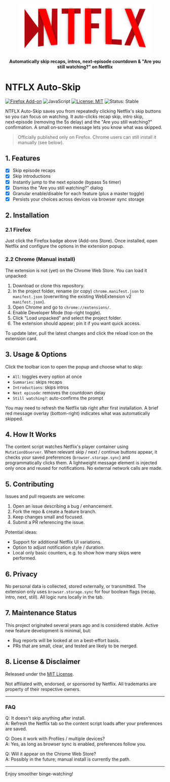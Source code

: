 <div align="center">
  <img alt="NTFLX Auto-Skip Logo" src="assets/images/ntlfx_logo_1200.png" width="420" />
  <p><strong>Automatically skip recaps, intros, next‑episode countdown & "Are you still watching?" on Netflix</strong></p>
</div>

# NTFLX Auto-Skip

[![Firefox Add-on](https://img.shields.io/badge/Firefox-FF7139?logo=Firefox&logoColor=white)](https://addons.mozilla.org/en-US/firefox/addon/ntflx-auto-skip/)
![JavaScript](https://img.shields.io/badge/JavaScript-F7DF1E?logo=javascript&logoColor=000)
[![License: MIT](https://img.shields.io/badge/License-MIT-green.svg)](LICENSE)
![Status: Stable](https://img.shields.io/badge/status-stable-blue)

NTFLX Auto-Skip saves you from repeatedly clicking Netflix's skip buttons so you can focus on watching. It auto-clicks recap skip, intro skip, next‑episode (removing the 5s delay) and the "Are you still watching?" confirmation. A small on‑screen message lets you know what was skipped.

> Officially published only on Firefox. Chrome users can still install it manually (see below).

## 1. Features

- [x] Skip episode recaps
- [x] Skip introductions
- [x] Instantly jump to the next episode (bypass 5s timer)
- [x] Dismiss the "Are you still watching?" dialog
- [x] Granular enable/disable for each feature (plus a master toggle)
- [x] Persists your choices across devices via browser sync storage

## 2. Installation

### 2.1 Firefox 

Just click the Firefox badge above (Add-ons Store). Once installed, open Netflix and configure the options in the extension popup.

### 2.2 Chrome (Manual install)

The extension is not (yet) on the Chrome Web Store. You can load it unpacked:
1. Download or clone this repository.
2. In the project folder, rename (or copy) `chrome.manifest.json` to `manifest.json` (overwriting the existing WebExtension v2 `manifest.json`).
3. Open Chrome and go to `chrome://extensions/`.
4. Enable Developer Mode (top-right toggle).
5. Click "Load unpacked" and select the project folder.
6. The extension should appear; pin it if you want quick access.

To update later, pull the latest changes and click the reload icon on the extension card.

## 3. Usage & Options

Click the toolbar icon to open the popup and choose what to skip:

- `All`: toggles every option at once
- `Summaries`: skips recaps
- `Introductions`: skips intros
- `Next episode`: removes the countdown delay
- `Still watching?`: auto-confirms the prompt

You may need to refresh the Netflix tab right after first installation. A brief red message overlay (bottom-right) indicates what was automatically skipped.

## 4. How It Works 

The content script watches Netflix's player container using `MutationObserver`. When relevant skip / next / continue buttons appear, it checks your saved preferences (`browser.storage.sync`) and programmatically clicks them. A lightweight message element is injected only once and reused for notifications. No external network calls are made.

## 5. Contributing

Issues and pull requests are welcome:
1. Open an issue describing a bug / enhancement.
2. Fork the repo & create a feature branch.
3. Keep changes small and focused.
4. Submit a PR referencing the issue.

Potential ideas:
- Support for additional Netflix UI variations. 
- Option to adjust notification style / duration. 
- Local only basic counters, e.g. to show how many skips were performed. 

## 6. Privacy 

No personal data is collected, stored externally, or transmitted. The extension only uses `browser.storage.sync` for four boolean flags (recap, intro, next, still). All logic runs locally in the tab.

## 7. Maintenance Status 

This project originated several years ago and is considered stable. Active new feature development is minimal, but:
- Bug reports will be looked at on a best-effort basis.
- PRs that are small, clear, and tested are likely to be merged.

## 8. License & Disclaimer 

Released under the [MIT License](LICENSE).

Not affiliated with, endorsed, or sponsored by Netflix. All trademarks are property of their respective owners.

---

### FAQ

Q: It doesn't skip anything after install.  
A: Refresh the Netflix tab so the content script loads after your preferences are saved.

Q: Does it work with Profiles / multiple devices?  
A: Yes, as long as browser sync is enabled, preferences follow you.

Q: Will it appear on the Chrome Web Store?  
A: Possibly in the future; manual install is currently the path.

---

Enjoy smoother binge-watching!
